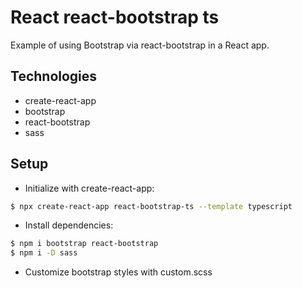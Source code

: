 # React react-bootstrap ts

Example of using Bootstrap via react-bootstrap in a React app.

## Technologies

- create-react-app
- bootstrap
- react-bootstrap
- sass

## Setup

- Initialize with create-react-app:

```bash
$ npx create-react-app react-bootstrap-ts --template typescript
```

- Install dependencies:

```bash
$ npm i bootstrap react-bootstrap
$ npm i -D sass
```

- Customize bootstrap styles with custom.scss
